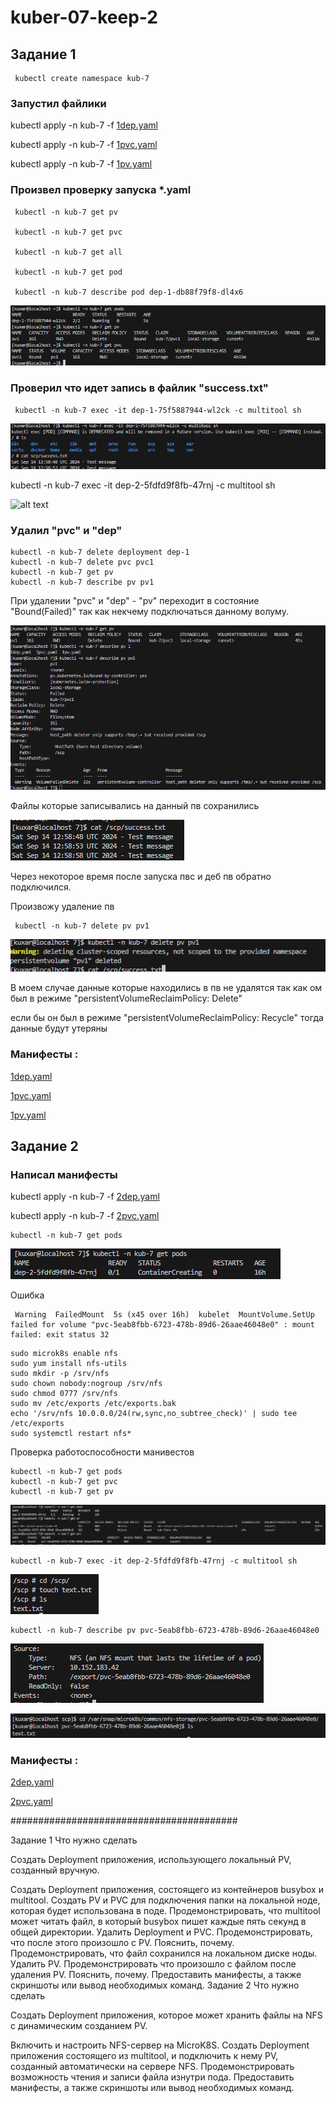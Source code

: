 # kuber-07-keep-2

## Задание 1

```
 kubectl create namespace kub-7
```
### Запустил файлики

kubectl apply -n kub-7 -f [1dep.yaml](yaml/1dep.yaml)


 kubectl apply -n kub-7 -f [1pvc.yaml ](yaml/1pvc.yaml)


 kubectl apply -n kub-7 -f [1pv.yaml](yaml/1pv.yaml)

 ### Произвел проверку запуска *.yaml
```
 kubectl -n kub-7 get pv

 kubectl -n kub-7 get pvc

 kubectl -n kub-7 get all

 kubectl -n kub-7 get pod

 kubectl -n kub-7 describe pod dep-1-db88f79f8-dl4x6 
 ```
 ![alt text](png/1.png)

### Проверил что идет запись в файлик "success.txt"
```
 kubectl -n kub-7 exec -it dep-1-75f5887944-wl2ck -c multitool sh 
```

 ![alt text](png/2.png)

kubectl -n kub-7 exec -it dep-2-5fdfd9f8fb-47rnj -c multitool sh 

![alt text]({6FBD7A88-32CA-41F2-B571-4AD6A546A4D5}.png)
### Удалил "pvc" и "dep"
```
kubectl -n kub-7 delete deployment dep-1
kubectl -n kub-7 delete pvc pvc1
kubectl -n kub-7 get pv
kubectl -n kub-7 describe pv pv1
```
При удалении "pvc" и "dep" - "pv" переходит в состояние "Bound(Failed)" так как некчему подключаться данному волуму. 

![alt text](png/4.png)

Файлы которые записывались на данный пв сохранились

![alt text](png/3.png)

Через некоторое время после запуска пвс и деб пв обратно подключился.

Произвожу удаление пв

```
 kubectl -n kub-7 delete pv pv1
```
![alt text](png/5.png)

В моем случае данные которые находились в пв не удалятся так как ом был в режиме
"persistentVolumeReclaimPolicy: Delete"

если бы он был в режиме "persistentVolumeReclaimPolicy: Recycle" тогда данные будут утеряны


### Манифесты :

[1dep.yaml](yaml/1dep.yaml)

[1pvc.yaml ](yaml/1pvc.yaml)

[1pv.yaml](yaml/1pv.yaml)

## Задание 2

### Написал манифесты

kubectl apply -n kub-7 -f [2dep.yaml](yaml/2dep.yaml)

kubectl apply -n kub-7 -f [2pvc.yaml](yaml/2pvc.yaml)
```
kubectl -n kub-7 get pods
```

![alt text](png/6.png)

Ошибка 
```
 Warning  FailedMount  5s (x45 over 16h)  kubelet  MountVolume.SetUp failed for volume "pvc-5eab8fbb-6723-478b-89d6-26aae46048e0" : mount failed: exit status 32
 ```
```
sudo microk8s enable nfs
sudo yum install nfs-utils
sudo mkdir -p /srv/nfs
sudo chown nobody:nogroup /srv/nfs
sudo chmod 0777 /srv/nfs
sudo mv /etc/exports /etc/exports.bak
echo '/srv/nfs 10.0.0.0/24(rw,sync,no_subtree_check)' | sudo tee /etc/exports
sudo systemctl restart nfs*
```
Проверка работоспособности манивестов
```
kubectl -n kub-7 get pods
kubectl -n kub-7 get pvc
kubectl -n kub-7 get pv
```
![alt text](png/7.png)
```
kubectl -n kub-7 exec -it dep-2-5fdfd9f8fb-47rnj -c multitool sh
```
![alt text](png/8.png)
```
kubectl -n kub-7 describe pv pvc-5eab8fbb-6723-478b-89d6-26aae46048e0
```
![alt text](png/10.png)

![alt text](png/9.png)

### Манифесты :

[2dep.yaml](yaml/2dep.yaml)

[2pvc.yaml](yaml/2pvc.yaml)

#########################################



Задание 1
Что нужно сделать

Создать Deployment приложения, использующего локальный PV, созданный вручную.

Создать Deployment приложения, состоящего из контейнеров busybox и multitool.
Создать PV и PVC для подключения папки на локальной ноде, которая будет использована в поде.
Продемонстрировать, что multitool может читать файл, в который busybox пишет каждые пять секунд в общей директории.
Удалить Deployment и PVC. Продемонстрировать, что после этого произошло с PV. Пояснить, почему.
Продемонстрировать, что файл сохранился на локальном диске ноды. Удалить PV. Продемонстрировать что произошло с файлом после удаления PV. Пояснить, почему.
Предоставить манифесты, а также скриншоты или вывод необходимых команд.
Задание 2
Что нужно сделать

Создать Deployment приложения, которое может хранить файлы на NFS с динамическим созданием PV.

Включить и настроить NFS-сервер на MicroK8S.
Создать Deployment приложения состоящего из multitool, и подключить к нему PV, созданный автоматически на сервере NFS.
Продемонстрировать возможность чтения и записи файла изнутри пода.
Предоставить манифесты, а также скриншоты или вывод необходимых команд.